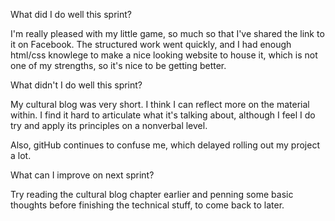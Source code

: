 What did I do well this sprint?

I'm really pleased with my little game, so much so that I've shared the link to it on Facebook. The structured work went quickly, and I had enough html/css knowlege to make a nice looking website to house it, which is not one of my strengths, so it's nice to be getting better. 

What didn't I do well this sprint?

My cultural blog was very short. I think I can reflect more on the material within. I find it hard to articulate what it's talking about, although I feel I do try and apply its principles on a nonverbal level. 

Also, gitHub continues to confuse me, which delayed rolling out my project a lot. 

What can I improve on next sprint?

Try reading the cultural blog chapter earlier and penning some basic thoughts before finishing the technical stuff, to come back to later. 

